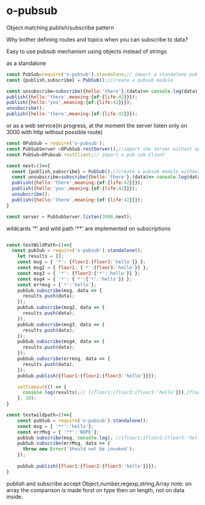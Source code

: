 # o-pubsub
Object matching publish/subscribe pattern

Why bother defining routes and topics when you can subscribe to data?

Easy to use pubsub mechanism using objects instead of strings 

as a standalone
```javascript
const PubSub=require('o-pubsub').standalone;// import a standalone pub sub
const {publish,subscribe} = PubSub();//create a pubsub module

const unsubscribe=subscribe({hello:'there'},(data)=> console.log(data));//will log {hello:'there',meaning:{of:{life:42}}} only once
publish({hello:'there',meaning:{of:{life:42}}});
publish({hello:'you',meaning:{of:{life:42}}});
unsubscribe();
publish({hello:'there',meaning:{of:{life:42}}});
```
or as a web service(in progress, at the moment the server listen only on 3000 with http without possible route)

```javascript
const OPubSub = require('o-pubsub');
const PubSubServer =OPubSub.restServer();//import the server without options
const PubSub=OPubsub.restClient;// import a pub sub Client

const next=()=>{
  const {publish,subscribe} = PubSub();//create a pubsub module without parameters gives an example one
  const unsubscribe=subscribe({hello:'there'},(data)=> console.log(data));//will log {hello:'there',meaning:{of:{life:42}}} only once
  publish({hello:'there',meaning:{of:{life:42}}});
  publish({hello:'you',meaning:{of:{life:42}}});
  unsubscribe();
  publish({hello:'there',meaning:{of:{life:42}}});
}

const server = PubSubServer.listen(3000,next);

```

wildcards '*' and wild path '**' are implemented on subscriptions 
```javascript

const testWildPath=()=>{
  const pubSub = require('o-pubsub').standalone();
    let results = [];
    const msg = { '*': {floor2:{floor3:'hello'}} };
    const msg2 = { floor1: {'*':{floor3:'hello'}} };
    const msg3 = { '*': {floor2:{'*':'hello'}} };
    const msg4 = { '*': {'*':{'*':'hello'}} };
    const errmsg = {'*':'hello'};
    pubSub.subscribe(msg, data => {
      results.push(data);
    });
    pubSub.subscribe(msg2, data => {
      results.push(data);
    });
    pubSub.subscribe(msg3, data => {
      results.push(data);
    });
    pubSub.subscribe(msg4, data => {
      results.push(data);
    });
    pubSub.subscribe(errmsg, data => {
      results.push(data);
    });
    pubSub.publish({floor1:{floor2:{floor3:'hello'}}});

    setTimeout(() => {
      console.log(results);// [{floor1:{floor2:{floor3:'hello'}}},{floor1:{floor2:{floor3:'hello'}}},{floor1:{floor2:{floor3:'hello'}}},{floor1:{floor2:{floor3:'hello'}}}];
    }, 10);
}

const testwildpath=()=>{
    const pubSub = require('o-pubsub').standalone();
    const msg = { '**':'hello'};
    const errMsg = { '**':'NOPE'};
    pubSub.subscribe(msg, console.log); //{floor1:{floor2:{floor3:'hello'}}}
    pubSub.subscribe(errMsg, data => {
      throw new Error('Should not be invoked');
    });
    
    pubSub.publish({floor1:{floor2:{floor3:'hello'}}});
}
```
publish and subscribe accept Object,number,regexp,string,Array 
note: on array the comparison is made forst on type then on length, not on data inside.
